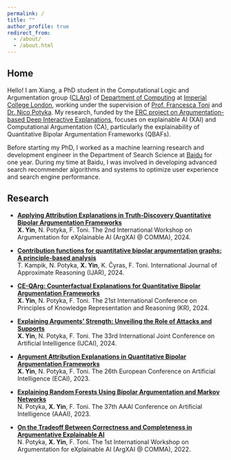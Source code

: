 ```yaml
---
permalink: /
title: ""
author_profile: true
redirect_from: 
  - /about/
  - /about.html
---
```


Home
------
Hello! I am Xiang, a PhD student in the Computational Logic and Argumentation group ([CLArg](https://clarg.doc.ic.ac.uk/clarg-design/website/index.html)) of [Department of Computing](https://www.imperial.ac.uk/computing/) at [Imperial College London](https://www.imperial.ac.uk/), working under the supervision of [Prof. Francesca Toni](https://www.doc.ic.ac.uk/~ft/) and [Dr. Nico Potyka](https://profiles.cardiff.ac.uk/staff/potykan). My research, funded by the [ERC project on Argumentation-based Deep Interactive Explanations](https://cordis.europa.eu/project/id/101020934), focuses on explainable AI (XAI) and Computational Argumentation (CA), particularly the explainability of Quantitative Bipolar Argumentation Frameworks (QBAFs).

Before starting my PhD, I worked as a machine learning research and development engineer in the Department of Search Science at [Baidu](https://home.baidu.com/) for one year. During my time at Baidu, I was involved in developing advanced search recommender algorithms and systems to optimize user experience and search engine performance.

Research
------

- [**Applying Attribution Explanations in Truth-Discovery Quantitative Bipolar Argumentation Frameworks**](https://arxiv.org/abs/2409.05831)\
**X. Yin**, N. Potyka, F. Toni. The 2nd International Workshop on Argumentation for eXplainable AI
 (ArgXAI @ COMMA), 2024.

- [**Contribution functions for quantitative bipolar argumentation graphs: A principle-based analysis**](https://www.sciencedirect.com/science/article/pii/S0888613X24001427?via%3Dihub)\
T. Kampik, N. Potyka, **X. Yin**, K. Čyras, F. Toni. International Journal of Approximate Reasoning
 (IJAR), 2024.
  
- [**CE-QArg: Counterfactual Explanations for Quantitative Bipolar Argumentation Frameworks**](https://proceedings.kr.org/2024/66/)\
**X. Yin**, N. Potyka, F. Toni. The 21st International Conference on Principles of Knowledge Representation and Reasoning (KR), 2024.

- [**Explaining Arguments’ Strength: Unveiling the Role of Attacks and Supports**](https://www.ijcai.org/proceedings/2024/0401.pdf)\
**X. Yin**, N. Potyka, F. Toni. The 33rd International Joint Conference on Artificial Intelligence (IJCAI), 2024.

- [**Argument Attribution Explanations in Quantitative Bipolar Argumentation Frameworks**](https://ebooks.iospress.nl/doi/10.3233/FAIA230603)\
**X. Yin**, N. Potyka, F. Toni. The 26th European Conference on Artificial Intelligence (ECAI), 2023.

- [**Explaining Random Forests Using Bipolar Argumentation and Markov Networks**](https://ojs.aaai.org/index.php/AAAI/article/view/26132)\
N. Potyka, **X. Yin**, F. Toni. The 37th AAAI Conference on Artificial Intelligence (AAAI), 2023.

- [**On the Tradeoff Between Correctness and Completeness in Argumentative Explainable AI**](https://ceur-ws.org/Vol-3209/8151.pdf)\
N. Potyka, **X. Yin**, F. Toni. The 1st International Workshop on Argumentation for eXplainable AI
 (ArgXAI @ COMMA), 2022.
